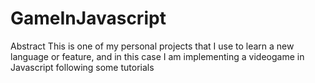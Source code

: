 # GameInJavascript

Abstract
This is one of my personal projects that I use to learn a new language or feature, and in this case I am implementing a videogame in Javascript following some tutorials
